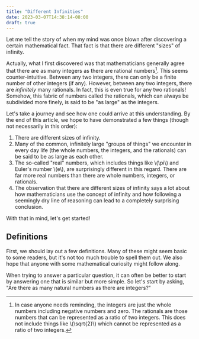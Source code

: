```yaml
---
title: "Different Infinities"
date: 2023-03-07T14:38:14-08:00
draft: true
---
```


Let me tell the story of when my mind was once blown after discovering a
certain mathematical fact.  That fact is that there are different "sizes" of
infinity.

Actually, what I first discovered was that mathematicians generally agree that
there are as many integers as there are rational numbers[^1]. This seems
counter-intuitive.  Between any two integers, there can only be a finite number
of other integers (if any).  However, between any two integers, there are
*infinitely* many rationals.  In fact, this is even true for any two rationals!
Somehow, this fabric of numbers called the rationals, which can always be
subdivided more finely, is said to be "as large" as the integers.

Let's take a journey and see how one could arrive at this understanding.  By
the end of this article, we hope to have demonstrated a few things (though not
necessarily in this order):

1. There are different sizes of infinity.
1. Many of the common, infinitely large "groups of things" we encounter in
   every day life (the whole numbers, the integers, and the rationals) can be
   said to be as large as each other.
1. The so-called "real" numbers, which includes things like \\(\pi\\) and
   Euler's number \\(e\\), are surprisingly different in this regard.  There
   are far more real numbers than there are whole numbers, integers, or
   rationals.
1. The observation that there are different sizes of infinity says a lot about
   how mathematicians use the concept of infinity and how following a seemingly
   dry line of reasoning can lead to a completely surprising conclusion.

With that in mind, let's get started!

## Definitions

First, we should lay out a few definitions.  Many of these might seem basic to
some readers, but it's not too much trouble to spell them out.  We also hope
that anyone with some mathematical curiosity might follow along.

When trying to answer a particular question, it can often be better to start by
answering one that is similar but more simple.  So let's start by asking, "Are
there as many natural numbers as there are integers?"

[^1]: In case anyone needs reminding, the integers are just the whole numbers
  including negative numbers and zero. The rationals are those numbers that can
  be represented as a ratio of two integers.  This does not include things like
  \\(\sqrt{2}\\) which cannot be represented as a ratio of two integers.
